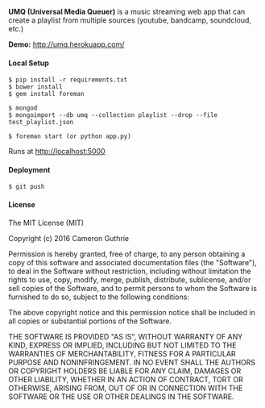 **UMQ (Universal Media Queuer)** is a music streaming web app that can create a playlist from multiple sources (youtube, bandcamp, soundcloud, etc.)

**Demo:** http://umq.herokuapp.com/

#### Local Setup

```
$ pip install -r requirements.txt
$ bower install
$ gem install foreman
```

```
$ mongod
$ mongoimport --db umq --collection playlist --drop --file test_playlist.json
```

```
$ foreman start (or python app.py)
```
Runs at [http://localhost:5000](http://localhost:5000)

#### Deployment

```
$ git push
```

#### License

The MIT License (MIT)

Copyright (c) 2016 Cameron Guthrie

Permission is hereby granted, free of charge, to any person obtaining a copy
of this software and associated documentation files (the "Software"), to deal
in the Software without restriction, including without limitation the rights
to use, copy, modify, merge, publish, distribute, sublicense, and/or sell
copies of the Software, and to permit persons to whom the Software is
furnished to do so, subject to the following conditions:

The above copyright notice and this permission notice shall be included in all
copies or substantial portions of the Software.

THE SOFTWARE IS PROVIDED "AS IS", WITHOUT WARRANTY OF ANY KIND, EXPRESS OR
IMPLIED, INCLUDING BUT NOT LIMITED TO THE WARRANTIES OF MERCHANTABILITY,
FITNESS FOR A PARTICULAR PURPOSE AND NONINFRINGEMENT. IN NO EVENT SHALL THE
AUTHORS OR COPYRIGHT HOLDERS BE LIABLE FOR ANY CLAIM, DAMAGES OR OTHER
LIABILITY, WHETHER IN AN ACTION OF CONTRACT, TORT OR OTHERWISE, ARISING FROM,
OUT OF OR IN CONNECTION WITH THE SOFTWARE OR THE USE OR OTHER DEALINGS IN THE
SOFTWARE.
